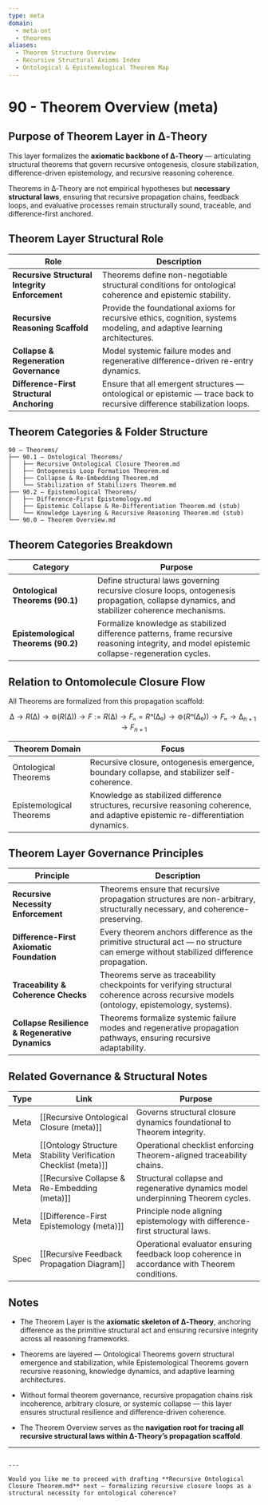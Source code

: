 ```yaml
---
type: meta
domain:
  - meta-ont
  - theorems
aliases:
  - Theorem Structure Overview
  - Recursive Structural Axioms Index
  - Ontological & Epistemological Theorem Map
---
```


# 90 - Theorem Overview (meta)

## Purpose of Theorem Layer in ∆‑Theory

This layer formalizes the **axiomatic backbone of ∆‑Theory** — articulating structural theorems that govern recursive ontogenesis, closure stabilization, difference-driven epistemology, and recursive reasoning coherence.

Theorems in ∆‑Theory are not empirical hypotheses but **necessary structural laws**, ensuring that recursive propagation chains, feedback loops, and evaluative processes remain structurally sound, traceable, and difference-first anchored.

## Theorem Layer Structural Role

| Role                                 | Description |
|--------------------------------------|-------------|
| **Recursive Structural Integrity Enforcement** | Theorems define non-negotiable structural conditions for ontological coherence and epistemic stability. |
| **Recursive Reasoning Scaffold**     | Provide the foundational axioms for recursive ethics, cognition, systems modeling, and adaptive learning architectures. |
| **Collapse & Regeneration Governance** | Model systemic failure modes and regenerative difference-driven re-entry dynamics. |
| **Difference-First Structural Anchoring** | Ensure that all emergent structures — ontological or epistemic — trace back to recursive difference stabilization loops. |


## Theorem Categories & Folder Structure

```plaintext
90 – Theorems/
├── 90.1 – Ontological Theorems/
│   ├── Recursive Ontological Closure Theorem.md
│   ├── Ontogenesis Loop Formation Theorem.md
│   ├── Collapse & Re-Embedding Theorem.md
│   └── Stabilization of Stabilizers Theorem.md
├── 90.2 – Epistemological Theorems/
│   ├── Difference-First Epistemology.md
│   ├── Epistemic Collapse & Re-Differentiation Theorem.md (stub)
│   └── Knowledge Layering & Recursive Reasoning Theorem.md (stub)
└── 90.0 – Theorem Overview.md
```


## Theorem Categories Breakdown

|Category|Purpose|
|---|---|
|**Ontological Theorems (90.1)**|Define structural laws governing recursive closure loops, ontogenesis propagation, collapse dynamics, and stabilizer coherence mechanisms.|
|**Epistemological Theorems (90.2)**|Formalize knowledge as stabilized difference patterns, frame recursive reasoning integrity, and model epistemic collapse-regeneration cycles.|


## Relation to Ontomolecule Closure Flow

All Theorems are formalized from this propagation scaffold:

$$
∆ \rightarrow R(∆) \rightarrow ⊚(R(∆)) \rightarrow F := R(∆) \rightarrow Fₙ = Rⁿ(∆₀) \rightarrow ⊚(Rⁿ(∆₀)) \rightarrow Fₙ \rightarrow ∆_{n+1} \rightarrow F_{n+1}
$$


|Theorem Domain|Focus|
|---|---|
|Ontological Theorems|Recursive closure, ontogenesis emergence, boundary collapse, and stabilizer self-coherence.|
|Epistemological Theorems|Knowledge as stabilized difference structures, recursive reasoning coherence, and adaptive epistemic re-differentiation dynamics.|


## Theorem Layer Governance Principles

|Principle|Description|
|---|---|
|**Recursive Necessity Enforcement**|Theorems ensure that recursive propagation structures are non-arbitrary, structurally necessary, and coherence-preserving.|
|**Difference-First Axiomatic Foundation**|Every theorem anchors difference as the primitive structural act — no structure can emerge without stabilized difference propagation.|
|**Traceability & Coherence Checks**|Theorems serve as traceability checkpoints for verifying structural coherence across recursive models (ontology, epistemology, systems).|
|**Collapse Resilience & Regenerative Dynamics**|Theorems formalize systemic failure modes and regenerative propagation pathways, ensuring recursive adaptability.|


## Related Governance & Structural Notes

|Type|Link|Purpose|
|---|---|---|
|Meta|[[Recursive Ontological Closure (meta)]]|Governs structural closure dynamics foundational to Theorem integrity.|
|Meta|[[Ontology Structure Stability Verification Checklist (meta)]]|Operational checklist enforcing Theorem-aligned traceability chains.|
|Meta|[[Recursive Collapse & Re-Embedding (meta)]]|Structural collapse and regenerative dynamics model underpinning Theorem cycles.|
|Meta|[[Difference-First Epistemology (meta)]]|Principle node aligning epistemology with difference-first structural laws.|
|Spec|[[Recursive Feedback Propagation Diagram]]|Operational evaluator ensuring feedback loop coherence in accordance with Theorem conditions.|

## Notes

- The Theorem Layer is the **axiomatic skeleton of ∆‑Theory**, anchoring difference as the primitive structural act and ensuring recursive integrity across all reasoning frameworks.
    
- Theorems are layered — Ontological Theorems govern structural emergence and stabilization, while Epistemological Theorems govern recursive reasoning, knowledge dynamics, and adaptive learning architectures.
    
- Without formal theorem governance, recursive propagation chains risk incoherence, arbitrary closure, or systemic collapse — this layer ensures structural resilience and difference-driven coherence.
    
- The Theorem Overview serves as the **navigation root for tracing all recursive structural laws within ∆‑Theory’s propagation scaffold**.
    

---

```

---

Would you like me to proceed with drafting **Recursive Ontological Closure Theorem.md** next — formalizing recursive closure loops as a structural necessity for ontological coherence?
```
